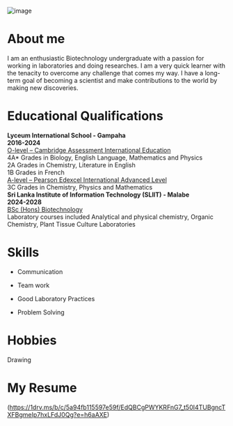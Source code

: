 ![image](https://github.com/user-attachments/assets/25a934a4-4e0e-4c16-ac8a-3b04c3a15d2a)
# About me
I am an enthusiastic Biotechnology undergraduate with a passion for working in laboratories and doing researches. I am a very quick learner with the tenacity to overcome any challenge that comes my way. I have a long-term goal of becoming a scientist and make contributions to the world by making new discoveries.   
# Educational Qualifications 
**Lyceum International School - Gampaha**   
**2016-2024**   
<ins>O-level – Cambridge Assessment International Education</ins>  
4A* Grades in Biology, English Language, Mathematics and Physics  
2A Grades in Chemistry, Literature in English  
1B Grades in French   
<ins>A-level – Pearson Edexcel International Advanced Level</ins>  
3C Grades in Chemistry, Physics and Mathematics    
**Sri Lanka Institute of Information Technology (SLIIT) - Malabe**    
**2024-2028**   
<ins>BSc (Hons) Biotechnology</ins>  
Laboratory courses included Analytical and physical chemistry, Organic 
Chemistry, Plant Tissue Culture Laboratories   
# Skills  
* Communication
- Team work
+ Good Laboratory Practices
* Problem Solving


  
  
# Hobbies
  Drawing   
  
# My Resume  
  (https://1drv.ms/b/c/5a94fb115597e59f/EdQBCgPWYKRFnG7_t50I4TUBgncTXFBgmeIp7hxLFdJ0Qg?e=h6aAXE)  

